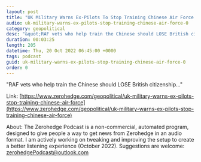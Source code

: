 ```yaml
---
layout: post
title: "UK Military Warns Ex-Pilots To Stop Training Chinese Air Force To Battle The West"
audio: uk-military-warns-ex-pilots-stop-training-chinese-air-force-0
category: geopolitical
desc: "&quot;RAF vets who help train the Chinese should LOSE British citizenship...&quot;"
duration: 00:03:25
length: 205
datetime: Thu, 20 Oct 2022 06:45:00 +0000
tags: podcast
guid: uk-military-warns-ex-pilots-stop-training-chinese-air-force-0
order: 0
---
```

&quot;RAF vets who help train the Chinese should LOSE British citizenship...&quot;

Link: [https://www.zerohedge.com/geopolitical/uk-military-warns-ex-pilots-stop-training-chinese-air-force](https://www.zerohedge.com/geopolitical/uk-military-warns-ex-pilots-stop-training-chinese-air-force)

About: The Zerohedge Podcast is a non-commercial, automated program, designed to give people a way to get news from Zerohedge in an audio format.  I am actively working on tweaking and improving the setup to create a better listening experience (October 2022).  Suggestions are welcome: [zerohedgePodcast@outlook.com](mailto:zerohedgePodcast@outlook.com)